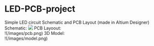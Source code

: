 # LED-PCB-project   
Simple LED circuit Schematic and PCB Layout (made in Altium Designer)   
Schematic:
![](blob/master/images/model.PNG)
PCB Layoout:   
!(/images/pcb.png)
3D Model:   
!(/images/model.png)
